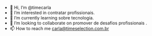 - 👋 Hi, I’m @timecarla
- 👀 I’m interested in contratar profissionais.
- 🌱 I’m currently learning  sobre tecnologia.
- 💞️ I’m looking to collaborate on  promover  de desafios profissionais .
- 📫 How to reach me  carla@timeselection.com.br

<!---
timecarla/timecarla is a ✨ special ✨ repository because its `README.md` (this file) appears on your GitHub profile.
You can click the Preview link to take a look at your changes.
--->
